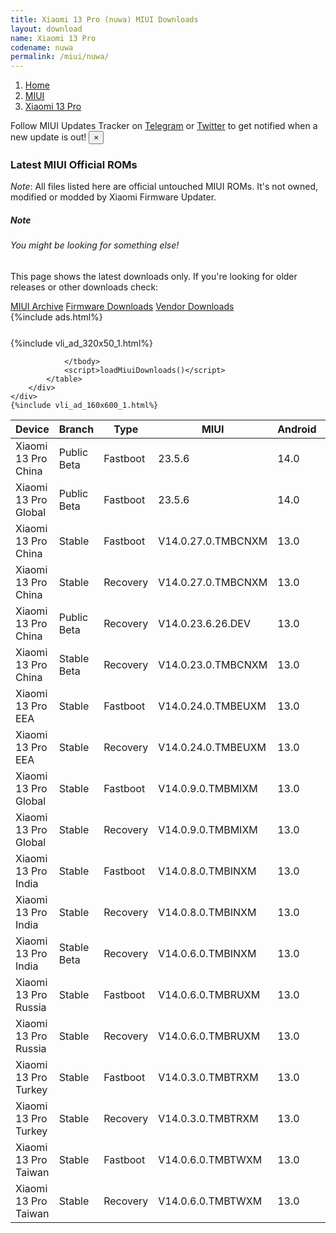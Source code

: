 ```yaml
---
title: Xiaomi 13 Pro (nuwa) MIUI Downloads
layout: download
name: Xiaomi 13 Pro
codename: nuwa
permalink: /miui/nuwa/
---
```

<nav aria-label="breadcrumb">
    <ol class="breadcrumb">
        <li class="breadcrumb-item"><a href="/">Home</a></li>
        <li class="breadcrumb-item"><a href="/miui/">MIUI</a></li>
        <li class="breadcrumb-item active" aria-current="page"><a href="/miui/nuwa/">Xiaomi 13 Pro</a></li>
    </ol>
</nav>
<div class="alert alert-primary alert-dismissible fade show" role="alert">
    Follow MIUI Updates Tracker on <a href="https://t.me/MIUIUpdatesTracker" class="alert-link">Telegram</a>
     or <a href="https://twitter.com/MiFwUpdater" class="alert-link">Twitter</a> to get notified when a new update is out!
    <button type="button" class="close" data-dismiss="alert" aria-label="Close">
        <span aria-hidden="true">&times;</span>
    </button>
</div>

### Latest MIUI Official ROMs
*Note*: All files listed here are official untouched MIUI ROMs. It's not owned, modified or modded by Xiaomi Firmware Updater.
<div class="card">
  <div class="card-body">
    <h5 class="card-title">Note</h5>
    <h6 class="card-subtitle mb-2 text-muted">You might be looking for something else!</h6>
    <p class="card-text">This page shows the latest downloads only.
     If you're looking for older releases or other downloads check:</p>
    <a href="/archive/miui/nuwa/" class="card-link">MIUI Archive</a>
    <a href="/firmware/nuwa/" class="card-link">Firmware Downloads</a>
    <a href="/vendor/nuwa/" class="card-link">Vendor Downloads</a>
  </div>
</div>
{%include ads.html%}
<div class="row justify-content-center">
    <div class="col-10">
        <div class="table-responsive-md" style="margin-top: 25px;">
            {%include vli_ad_320x50_1.html%}
            <table id="miui" class="display dt-responsive nowrap compact table table-striped table-hover table-sm">
                <thead class="thead-dark">
                    <tr>
                        <th data-ref="device">Device</th>
                        <th data-ref="branch">Branch</th>
                        <th data-ref="type">Type</th>
                        <th data-ref="miui">MIUI</th>
                        <th data-ref="android">Android</th>
                        <th data-ref="size">Size</th>
                        <th data-ref="size">Date</th>
                        <th data-ref="link">Link</th>
                    </tr>
                </thead>
                <tbody>
                <tr><td>Xiaomi 13 Pro China</td><td>Public Beta</td><td>Fastboot</td><td>23.5.6</td><td>14.0</td><td>7.8 GB</td><td>2023-05-06</td><td><a href="/miui/nuwa/public beta/23.5.6/">Download</a></td></tr>
<tr><td>Xiaomi 13 Pro Global</td><td>Public Beta</td><td>Fastboot</td><td>23.5.6</td><td>14.0</td><td>7.1 GB</td><td>2023-05-06</td><td><a href="/miui/nuwa/public beta/23.5.6/">Download</a></td></tr>
<tr><td>Xiaomi 13 Pro China</td><td>Stable</td><td>Fastboot</td><td>V14.0.27.0.TMBCNXM</td><td>13.0</td><td>8.4 GB</td><td>2023-05-23</td><td><a href="/miui/nuwa/stable/V14.0.27.0.TMBCNXM/">Download</a></td></tr>
<tr><td>Xiaomi 13 Pro China</td><td>Stable</td><td>Recovery</td><td>V14.0.27.0.TMBCNXM</td><td>13.0</td><td>6.7 GB</td><td>2023-06-06</td><td><a href="/miui/nuwa/stable/V14.0.27.0.TMBCNXM/">Download</a></td></tr>
<tr><td>Xiaomi 13 Pro China</td><td>Public Beta</td><td>Recovery</td><td>V14.0.23.6.26.DEV</td><td>13.0</td><td>6.5 GB</td><td>2023-06-30</td><td><a href="/miui/nuwa/public beta/V14.0.23.6.26.DEV/">Download</a></td></tr>
<tr><td>Xiaomi 13 Pro China</td><td>Stable Beta</td><td>Recovery</td><td>V14.0.23.0.TMBCNXM</td><td>13.0</td><td>6.7 GB</td><td>2023-03-30</td><td><a href="/miui/nuwa/stable beta/V14.0.23.0.TMBCNXM/">Download</a></td></tr>
<tr><td>Xiaomi 13 Pro EEA</td><td>Stable</td><td>Fastboot</td><td>V14.0.24.0.TMBEUXM</td><td>13.0</td><td>7.4 GB</td><td>2023-06-15</td><td><a href="/miui/nuwa/stable/V14.0.24.0.TMBEUXM/">Download</a></td></tr>
<tr><td>Xiaomi 13 Pro EEA</td><td>Stable</td><td>Recovery</td><td>V14.0.24.0.TMBEUXM</td><td>13.0</td><td>5.7 GB</td><td>2023-06-19</td><td><a href="/miui/nuwa/stable/V14.0.24.0.TMBEUXM/">Download</a></td></tr>
<tr><td>Xiaomi 13 Pro Global</td><td>Stable</td><td>Fastboot</td><td>V14.0.9.0.TMBMIXM</td><td>13.0</td><td>7.5 GB</td><td>2023-04-14</td><td><a href="/miui/nuwa/stable/V14.0.9.0.TMBMIXM/">Download</a></td></tr>
<tr><td>Xiaomi 13 Pro Global</td><td>Stable</td><td>Recovery</td><td>V14.0.9.0.TMBMIXM</td><td>13.0</td><td>5.6 GB</td><td>2023-04-27</td><td><a href="/miui/nuwa/stable/V14.0.9.0.TMBMIXM/">Download</a></td></tr>
<tr><td>Xiaomi 13 Pro India</td><td>Stable</td><td>Fastboot</td><td>V14.0.8.0.TMBINXM</td><td>13.0</td><td>6.3 GB</td><td>2023-05-02</td><td><a href="/miui/nuwa/stable/V14.0.8.0.TMBINXM/">Download</a></td></tr>
<tr><td>Xiaomi 13 Pro India</td><td>Stable</td><td>Recovery</td><td>V14.0.8.0.TMBINXM</td><td>13.0</td><td>5.6 GB</td><td>2023-05-09</td><td><a href="/miui/nuwa/stable/V14.0.8.0.TMBINXM/">Download</a></td></tr>
<tr><td>Xiaomi 13 Pro India</td><td>Stable Beta</td><td>Recovery</td><td>V14.0.6.0.TMBINXM</td><td>13.0</td><td>5.6 GB</td><td>2023-04-25</td><td><a href="/miui/nuwa/stable beta/V14.0.6.0.TMBINXM/">Download</a></td></tr>
<tr><td>Xiaomi 13 Pro Russia</td><td>Stable</td><td>Fastboot</td><td>V14.0.6.0.TMBRUXM</td><td>13.0</td><td>6.9 GB</td><td>2023-05-08</td><td><a href="/miui/nuwa/stable/V14.0.6.0.TMBRUXM/">Download</a></td></tr>
<tr><td>Xiaomi 13 Pro Russia</td><td>Stable</td><td>Recovery</td><td>V14.0.6.0.TMBRUXM</td><td>13.0</td><td>5.6 GB</td><td>2023-05-22</td><td><a href="/miui/nuwa/stable/V14.0.6.0.TMBRUXM/">Download</a></td></tr>
<tr><td>Xiaomi 13 Pro Turkey</td><td>Stable</td><td>Fastboot</td><td>V14.0.3.0.TMBTRXM</td><td>13.0</td><td>6.6 GB</td><td>2023-02-08</td><td><a href="/miui/nuwa/stable/V14.0.3.0.TMBTRXM/">Download</a></td></tr>
<tr><td>Xiaomi 13 Pro Turkey</td><td>Stable</td><td>Recovery</td><td>V14.0.3.0.TMBTRXM</td><td>13.0</td><td>5.6 GB</td><td>2023-02-27</td><td><a href="/miui/nuwa/stable/V14.0.3.0.TMBTRXM/">Download</a></td></tr>
<tr><td>Xiaomi 13 Pro Taiwan</td><td>Stable</td><td>Fastboot</td><td>V14.0.6.0.TMBTWXM</td><td>13.0</td><td>6.5 GB</td><td>2023-04-14</td><td><a href="/miui/nuwa/stable/V14.0.6.0.TMBTWXM/">Download</a></td></tr>
<tr><td>Xiaomi 13 Pro Taiwan</td><td>Stable</td><td>Recovery</td><td>V14.0.6.0.TMBTWXM</td><td>13.0</td><td>5.5 GB</td><td>2023-04-27</td><td><a href="/miui/nuwa/stable/V14.0.6.0.TMBTWXM/">Download</a></td></tr>

                </tbody>
                <script>loadMiuiDownloads()</script>
            </table>
        </div>
    </div>
    {%include vli_ad_160x600_1.html%}
</div>
